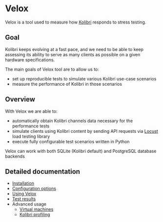 # Velox
Velox is a tool used to measure how [Kolibri](https://github.com/learningequality/kolibri) responds to stress testing.

## Goal
Kolibri keeps evolving at a fast pace, and we need to be able to keep assessing its ability to serve as many clients as possible on a given hardware specifications.

The main goals of Velox tool are to allow us to:
- set up reproducible tests to simulate various Kolibri use-case scenarios
- measure the performance of Kolibri in those scenarios

## Overview
With Velox we are able to:
- automatically obtain Kolibri channels data necessary for the performance tests
- simulate clients using Kolibri content by sending API requests via [Locust](https://github.com/locustio/locust) load testing library
- execute fully configurable test scenarios written in Python

Velox can work with both SQLite (Kolibri default) and PostgreSQL database backends

## Detailed documentation
- [Installation](docs/installation.md)
- [Configuration options](docs/configuration-options.md)
- [Using Velox](docs/using-velox.md)
- [Test results](docs/test-results.md)
- Advanced usage
    - [Virtual machines](docs/advanced-usage-vms.md)
    - [Kolibri profiling](docs/advanced-usage-profiling.md)
